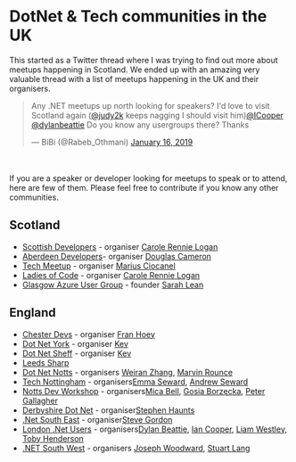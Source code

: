# DotNet & Tech communities in the UK

This started as a Twitter thread where I was trying to find out more about meetups happening in Scotland.
We ended up with an amazing very valuable thread with a list of meetups happening in the UK and their organisers.


<blockquote class="twitter-tweet" data-lang="en"><p lang="en" dir="ltr">Any .NET meetups up north looking for speakers? I&#39;d love to visit Scotland again (<a href="https://twitter.com/judy2k?ref_src=twsrc%5Etfw">@judy2k</a> keeps nagging I should visit him)<a href="https://twitter.com/ICooper?ref_src=twsrc%5Etfw">@ICooper</a> <a href="https://twitter.com/dylanbeattie?ref_src=twsrc%5Etfw">@dylanbeattie</a> Do you know any usergroups there? Thanks</p>&mdash; BiBi (@Rabeb_Othmani) <a href="https://twitter.com/Rabeb_Othmani/status/1085506638520438784?ref_src=twsrc%5Etfw">January 16, 2019</a></blockquote>


</br>
</br>
If you are a speaker or developer looking for meetups to speak or to attend, here are few of them.
Please feel free to contribute if you know any other communities.

## Scotland

* [Scottish Developers](https://twitter.com/scottishdevs) - organiser [Carole Rennie Logan](https://twitter.com/crgrieve)
* [Aberdeen Developers](https://twitter.com/ADNUGUK)- organiser [Douglas Cameron](https://twitter.com/nyami)
* [Tech Meetup](https://twitter.com/techmeetup) - organiser [Marius Ciocanel](https://twitter.com/MariusCiocanel)
* [Ladies of Code](https://twitter.com/ladiesofcode) - organiser [Carole Rennie Logan](https://twitter.com/crgrieve)
* [Glasgow Azure User Group](https://twitter.com/GlasgowAzureUG) - founder [Sarah Lean](https://twitter.com/TechieLass)

## England

* [Chester Devs](https://twitter.com/ChesterDevs) - organiser [Fran Hoey](https://twitter.com/franhoey)
* [Dot Net York](https://twitter.com/dotnetyork) - organiser [Kev](https://twitter.com/kev_bite)
* [Dot Net Sheff](https://twitter.com/dotnetsheff) - organiser [Kev](https://twitter.com/kev_bite)
* [Leeds Sharp](https://twitter.com/LeedsSharp)
* [Dot Net Notts](https://twitter.com/dotnetnotts) - organisers [Weiran  Zhang](https://twitter.com/weiran), [Marvin Rounce](https://twitter.com/marvinrounce)
* [Tech Nottingham](https://twitter.com/technottingham) - organisers[Emma Seward](https://twitter.com/MrsEmma), [Andrew Seward](https://twitter.com/MrAndrew)
* [Notts Dev Workshop](https://twitter.com/nottsdev) - organisers[Mica Bell](https://twitter.com/MicaSophieBell), [Gosia Borzęcka](https://twitter.com/GosiaBorzecka), [Peter Gallagher](https://twitter.com/pete_codes)
* [Derbyshire Dot Net](https://www.derbyshiredotnet.co.uk/) - organiser[Stephen Haunts](https://twitter.com/stephenhaunts)
* [.Net South East](https://twitter.com/dotnetsoutheast) - organiser[Steve Gordon](https://twitter.com/stevejgordon)
* [London .Net Users](https://twitter.com/LondonDotNet) - organisers[Dylan Beattie](https://twitter.com/dylanbeattie), [Ian Cooper](https://twitter.com/icooper), [Liam Westley](https://twitter.com/westleyl), [Toby Henderson](https://twitter.com/holytshirt)
* [.NET South West](https://www.meetup.com/dotnetsouthwest/) - organisers [Joseph Woodward](https://twitter.com/joe_mighty), [Stuart Lang](https://twitter.com/stuartblang)
